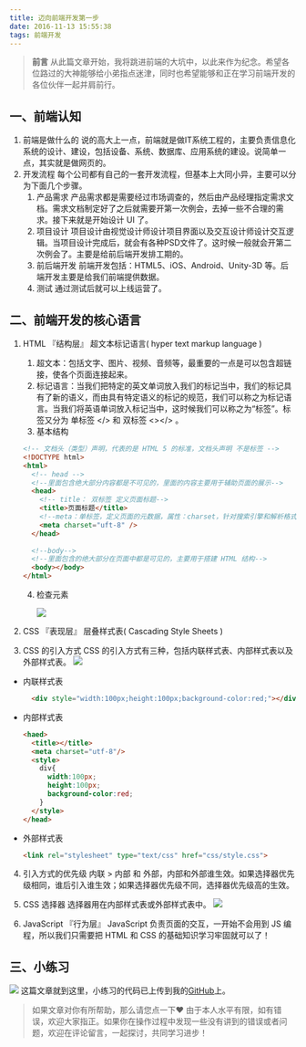 ```yaml
---
title: 迈向前端开发第一步
date: 2016-11-13 15:55:38
tags: 前端开发
---
```




><b>前言</b>
>从此篇文章开始，我将跳进前端的大坑中，以此来作为纪念。希望各位路过的大神能够给小弟指点迷津，同时也希望能够和正在学习前端开发的各位伙伴一起并肩前行。

<!-- more -->

## 一、前端认知
1. 前端是做什么的
   说的高大上一点，前端就是做IT系统工程的，主要负责信息化系统的设计、建设，包括设备、系统、数据库、应用系统的建设。说简单一点，其实就是做网页的。
2. 开发流程
   每个公司都有自己的一套开发流程，但基本上大同小异，主要可以分为下面几个步骤。
   1. 产品需求
      产品需求都是需要经过市场调查的，然后由产品经理指定需求文档。需求文档制定好了之后就需要开第一次例会，去掉一些不合理的需求。接下来就是开始设计 UI 了。
   2. 项目设计
      项目设计由视觉设计师设计项目界面以及交互设计师设计交互逻辑。当项目设计完成后，就会有各种PSD文件了。这时候一般就会开第二次例会了。主要是给前后端开发排工期的。
   3. 前后端开发
       前端开发包括：HTML5、iOS、Android、Unity-3D 等。后端开发主要是给我们前端提供数据。
   4. 测试
       通过测试后就可以上线运营了。

## 二、前端开发的核心语言
1.  HTML 『结构层』
    超文本标记语言( hyper text markup language )
    1. 超文本：包括文字、图片、视频、音频等，最重要的一点是可以包含超链接，使各个页面连接起来。
    2. 标记语言：当我们把特定的英文单词放入我们的标记当中，我们的标记具有了新的语义，而由具有特定语义的标记的规范，我们可以称之为标记语言。当我们将英语单词放入标记当中，这时候我们可以称之为“标签”。标签又分为 单标签 </> 和 双标签 <></> 。
    3. 基本结构
    ```html
    <!-- 文档头（类型）声明，代表的是 HTML 5 的标准，文档头声明 不是标签 -->
    <!DOCTYPE html>
    <html>
      <!-- head -->
      <!--里面包含绝大部分内容都是不可见的，里面的内容主要用于辅助页面的展示-->
      <head>
        <!-- title：	双标签	定义页面标题-->
        <title>页面标题</title>
        <!--meta：单标签，定义页面的元数据，属性：charset，针对搜索引擎和解析格式的属性-->
        <meta charset="uft-8" />
      </head>
    	
      <!--body-->
      <!--里面包含的绝大部分在页面中都是可见的，主要用于搭建 HTML 结构-->
      <body></body>
    </html>
    ```
    4. 检查元素

       ![](http://upload-images.jianshu.io/upload_images/1917079-57682974b0d08f16.png?imageMogr2/auto-orient/strip%7CimageView2/2/w/1240)

2.  CSS 『表现层』
  层叠样式表( Cascading Style Sheets )

3.  CSS 的引入方式
   CSS 的引入方式有三种，包括内联样式表、内部样式表以及外部样式表。
  ![](http://upload-images.jianshu.io/upload_images/1917079-931bbbc1038ab172.png?imageMogr2/auto-orient/strip%7CimageView2/2/w/1240)

  * 内联样式表
    ```html
      <div style="width:100px;height:100px;background-color:red;"></div>
    ```
  * 内部样式表
    ```html
    <haed>
      <title></title>
      <meta charset="utf-8"/>
      <style>
        div{
          width:100px;
          height:100px;
          background-color:red;
        }
      </style>
    </head>
    ```

  * 外部样式表
    ```html
    <link rel="stylesheet" type="text/css" href="css/style.css">
    ```
4.  引入方式的优先级
  内联 > 内部 和 外部，内部和外部谁生效。如果选择器优先级相同，谁后引入谁生效；如果选择器优先级不同，选择器优先级高的生效。

5.  CSS 选择器
  选择器用在内部样式表或外部样式表中。
  ![](http://upload-images.jianshu.io/upload_images/1917079-2256052fb1a885dd.png?imageMogr2/auto-orient/strip%7CimageView2/2/w/1240)

6.  JavaScript 『行为层』
    JavaScript 负责页面的交互，一开始不会用到 JS 编程，所以我们只需要把 HTML 和 CSS 的基础知识学习牢固就可以了！

## 三、小练习
  ![](http://upload-images.jianshu.io/upload_images/1917079-a974b9da8629216a.png?imageMogr2/auto-orient/strip%7CimageView2/2/w/1240)
这篇文章就到这里，小练习的代码已上传到我的[GitHub](https://github.com/AD-feiben/Exercise)上。


>如果文章对你有所帮助，那么请您点一下❤
由于本人水平有限，如有错误，欢迎大家指正。如果你在操作过程中发现一些没有讲到的错误或者问题，欢迎在评论留言，一起探讨，共同学习进步！